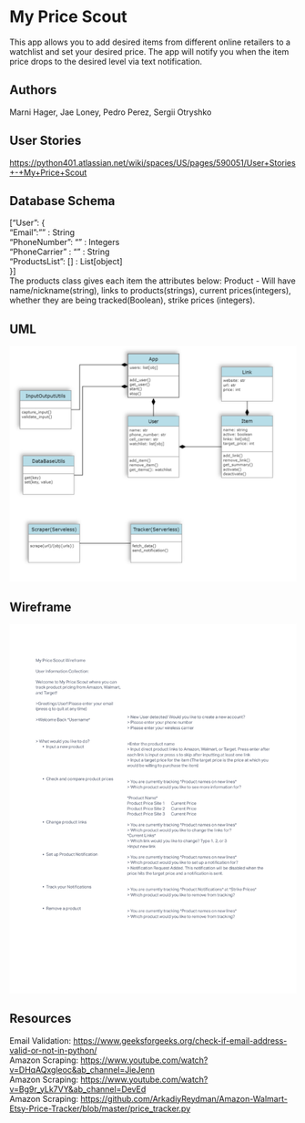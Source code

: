 # My Price Scout

This app allows you to add desired items from different online retailers to a watchlist and set your desired price. The app will notify you when the item price drops to the desired level via text notification.

## Authors

Marni Hager, Jae Loney, Pedro Perez, Sergii Otryshko

## User Stories

<https://python401.atlassian.net/wiki/spaces/US/pages/590051/User+Stories+-+My+Price+Scout>

## Database Schema

[“User”: {  
“Email”:”” : String  
 “PhoneNumber”: “” : Integers  
“PhoneCarrier” : “” : String  
“ProductsList”: [] : List[object]  
}]  
The products class gives each item the attributes below:
Product - Will have name/nickname(string), links to products(strings), current prices(integers), whether they are being tracked(Boolean), strike prices (integers).

## UML

![UML](https://github.com/Cuatro-Programadores/my-price-scout/blob/main/images/my-price-scout-uml.png)

## Wireframe

![Wireframe](https://github.com/Cuatro-Programadores/my-price-scout/blob/main/images/Wireframe-MyPriceScout.png)

## Resources

Email Validation: <https://www.geeksforgeeks.org/check-if-email-address-valid-or-not-in-python/>  
Amazon Scraping: <https://www.youtube.com/watch?v=DHqAQxgleoc&ab_channel=JieJenn>  
Amazon Scraping: <https://www.youtube.com/watch?v=Bg9r_yLk7VY&ab_channel=DevEd>  
Amazon Scraping: <https://github.com/ArkadiyReydman/Amazon-Walmart-Etsy-Price-Tracker/blob/master/price_tracker.py>  

